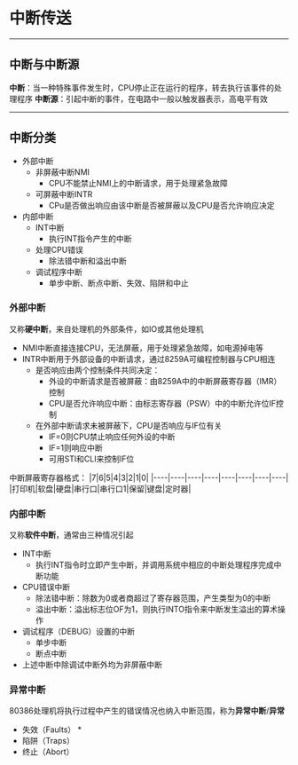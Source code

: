 
# 中断传送

---
## 中断与中断源
**中断**：当一种特殊事件发生时，CPU停止正在运行的程序，转去执行该事件的处理程序
**中断源**：引起中断的事件，在电路中一般以触发器表示，高电平有效
![]()

---
## 中断分类
* 外部中断
    * 非屏蔽中断NMI
        * CPU不能禁止NMI上的中断请求，用于处理紧急故障
    * 可屏蔽中断INTR
        * CPu是否做出响应由该中断是否被屏蔽以及CPU是否允许响应决定
* 内部中断
    * INT中断
        * 执行INT指令产生的中断
    * 处理CPU错误
        * 除法错中断和溢出中断
    * 调试程序中断
        * 单步中断、断点中断、失效、陷阱和中止

### 外部中断
又称**硬中断**，来自处理机的外部条件，如IO或其他处理机
* NMI中断直接连接CPU，无法屏蔽，用于处理紧急故障，如电源掉电等
* INTR中断用于外部设备的中断请求，通过8259A可编程控制器与CPU相连
    * 是否响应由两个控制条件共同决定：
        * 外设的中断请求是否被屏蔽：由8259A中的中断屏蔽寄存器（IMR）控制
        * CPU是否允许响应中断：由标志寄存器（PSW）中的中断允许位IF控制
    * 在外部中断请求未被屏蔽下，CPU是否响应与IF位有关
        * IF=0则CPU禁止响应任何外设的中断
        * IF=1则响应中断
        * 可用STI和CLI来控制IF位

中断屏蔽寄存器格式：
|7|6|5|4|3|2|1|0|
|----|----|----|----|----|----|----|----|
|打印机|软盘|硬盘|串行口|串行口1|保留|键盘|定时器|

### 内部中断
又称**软件中断**，通常由三种情况引起
* INT中断
    * 执行INT指令时立即产生中断，并调用系统中相应的中断处理程序完成中断功能
* CPU错误中断
    * 除法错中断：除数为0或者商超过了寄存器范围，产生类型为0的中断
    * 溢出中断：溢出标志位OF为1，则执行INTO指令来中断发生溢出的算术操作
* 调试程序（DEBUG）设置的中断
    * 单步中断
    * 断点中断
* 上述中断中除调试中断外均为非屏蔽中断

### 异常中断
80386处理机将执行过程中产生的错误情况也纳入中断范围，称为**异常中断**/**异常**
* 失效（Faults）
    * 
* 陷阱（Traps）
* 终止（Abort）